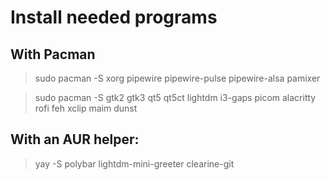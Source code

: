 # Install needed programs
## With Pacman
> sudo pacman -S xorg pipewire pipewire-pulse pipewire-alsa pamixer

> sudo pacman -S gtk2 gtk3 qt5 qt5ct lightdm i3-gaps picom alacritty rofi feh xclip maim dunst

## With an AUR helper:
> yay -S polybar lightdm-mini-greeter clearine-git
